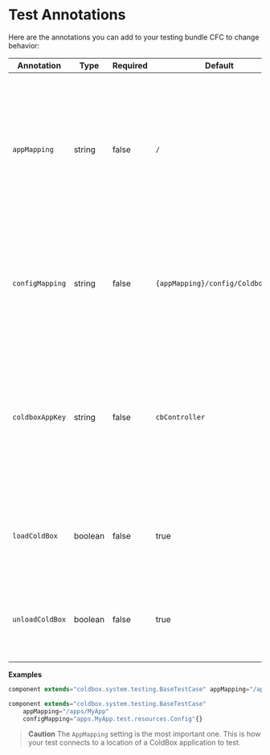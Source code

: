 # Test Annotations

Here are the annotations you can add to your testing bundle CFC to change behavior:

| Annotation      | Type    | Required | Default                           | Description                                                                                                                                                                                                             |
| --------------- | ------- | -------- | --------------------------------- | ----------------------------------------------------------------------------------------------------------------------------------------------------------------------------------------------------------------------- |
| `appMapping`    | string  | false    | `/`                               | The application mapping of the ColdBox application to test. By defaults it maps to the root. Extremely important this mapping is a slash notation that points to the root of the ColdBox application to test.           |
| `configMapping` | string  | false    | `{appMapping}/config/Coldbox.cfc` | The configuration file to load for this test, which by convention uses the same configuration as the application uses. This is a dot notation path to a configuration CFC.                                              |
| `coldboxAppKey` | string  | false    | `cbController`                    | The named key of the ColdBox controller that will be placed in application scope for you to simulate the ColdBox application. Used mostly on advanced testing cases where you have altered the default application key. |
| `loadColdBox`   | boolean | false    | true                              | By default the base test case will load the virtual application into the `application`scope so all specs can execute                                                                                                    |
| `unloadColdBox` | boolean | false    | true                              | The base test case will unload the virtual application from the `application` scope after all specs have executed.                                                                                                      |

**Examples**

```javascript
component extends="coldbox.system.testing.BaseTestCase" appMapping="/apps/MyApp"{}

component extends="coldbox.system.testing.BaseTestCase"
    appMapping="/apps/MyApp" 
    configMapping="apps.MyApp.test.resources.Config"{}
```

> **Caution** The `AppMapping` setting is the most important one. This is how your test connects to a location of a ColdBox application to test.

